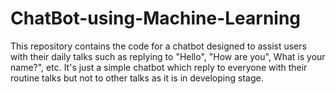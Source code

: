 # ChatBot-using-Machine-Learning
This repository contains the code for a chatbot designed to assist users with their daily talks such as replying to "Hello", "How are you", What is your name?", etc. It's just a simple chatbot which reply to everyone with their routine talks but not to other talks as it is in developing stage.
